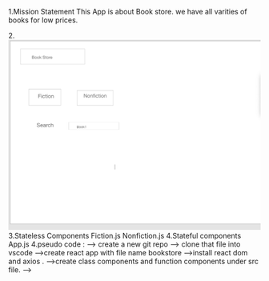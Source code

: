 
1.Mission Statement
This App is  about Book store.
we have all varities of books for low prices.

2.![wireframe](./Screen%20Shot%202020-04-24%20at%202.22.17%20PM.png)
3.Stateless Components
Fiction.js
Nonfiction.js
4.Stateful components
App.js
4.pseudo code :
 --> create a new git repo
 --> clone that file into vscode
 -->create react app with file name bookstore
 -->install react dom and axios .
 -->create class components and function components under src file.
 -->


